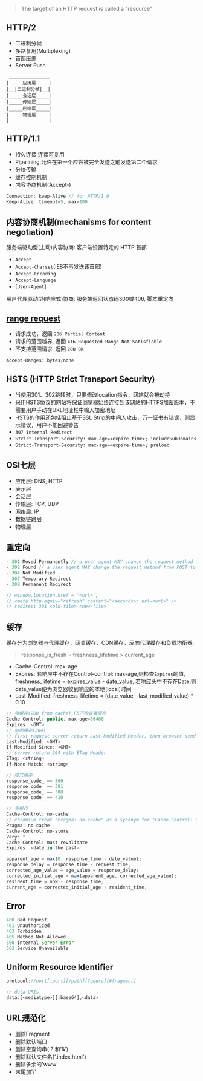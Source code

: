 > The target of an HTTP request is called a "resource"

## HTTP/2

- 二进制分帧
- 多路复用(Multiplexing)
- 首部压缩
- Server Push

```
 _______________
|     应用层     |
|__|二进制分帧|__|
|_____会话层_____|
|_____传输层_____|
|_____网络层_____|
|     物理层     |
|_______________|  
```

## HTTP/1.1

- 持久连接,连接可复用
- Pipelining,允许在第一个应答被完全发送之前发送第二个请求
- 分块传输
- 缓存控制机制
- 内容协商机制(Accept-)

```js
Connection: keep-Alive // for HTTP/1.0
Keep-Alive: timeout=5, max=100
```

## 内容协商机制(mechanisms for content negotiation)

服务端驱动型(主动)内容协商: 客户端设置特定的 HTTP 首部

- `Accept`
- `Accept-Charset`(IE8不再发送该首部)
- `Accept-Encoding`
- `Accept-Language`
- [`User-Agent`]

用户代理驱动型(响应式)协商: 服务端返回状态码300或406, 脚本重定向

## [range request](https://tools.ietf.org/html/rfc7233)

- 请求成功，返回 `206 Partial Content`
- 请求的范围越界, 返回 `416 Requested Range Not Satisfiable`
- 不支持范围请求, 返回 `200 OK`

```js
Accept-Ranges: bytes/none
```

## HSTS (HTTP Strict Transport Security)
- 当使用301、302跳转时，只要修改location指令，网站就会被劫持
- 采用HSTS协议的网站将保证浏览器始终连接到该网站的HTTPS加密版本，不需要用户手动在URL地址栏中输入加密地址
- HSTS的作用还包括阻止基于SSL Strip的中间人攻击，万一证书有错误，则显示错误，用户不能回避警告
- `307 Internal Redirect`
- `Strict-Transport-Security: max-age=<expire-time>; includeSubDomains`
- `Strict-Transport-Security: max-age=<expire-time>; preload`


## OSI七层
- 应用层: DNS, HTTP
- 表示层
- 会话层
- 传输层: TCP, UDP
- 网络层: IP
- 数据链路层
- 物理层

## 重定向

```js
- 301 Moved Permanently // a user agent MAY change the request method from POST to GET for the subsequent request
- 302 Found // a user agent MAY change the request method from POST to GET for the subsequent request
- 304 Not Modified
- 307 Temporary Redirect
- 308 Permanent Redirect

// window.location.href = '<url>';
// <meta http-equiv="refresh" content="<seconds>; url=<url>" />
// redirect 301 <old-file> <new-file>
```
## 缓存

缓存分为浏览器与代理缓存，网关缓存，CDN缓存，反向代理缓存和负载均衡器.

> response_is_fresh = freshness_lifetime > current_age

- Cache-Control: max-age
- Expires: 若响应中不存在Control-control: max-age,则检查`Expires`的值, freshness_lifetime = expires_value - date_value, 若响应头中不存在Date,则date_value便为浏览器收到响应的本地(local)时间
- Last-Modified: freshness_lifetime = (date_value - last_modified_value) * 0.10

```js
// 强缓存(200 from cache),F5不检查强缓存
Cache-Control: public, max-age=86400
Expires: <GMT>
// 协商缓存(304)
// first request server return Last-Modified Header, then browser send If-Modified-Since Header, server return 304 without Last-Modified Header
Last-Modified: <GMT>
If-Modified-Since: <GMT>
// server return 304 with ETag Header
ETag: <string>
If-None-Match: <string>
```

```js
// 隐式缓存
response_code_ == 300
response_code_ == 301
response_code_ == 308
response_code_ == 410

// 不缓存
Cache-Control: no-cache
// chromium treat "Pragma: no-cache" as a synonym for "Cache-Control: no-cache" even though RFC 2616 does not specify it
Pragma: no-cache
Cache-Control: no-store
Vary: *
Cache-Control: must-revalidate
Expires: <date in the past>
```

```js
apparent_age = max(0, response_time - date_value);
response_delay = response_time - request_time;
corrected_age_value = age_value + response_delay;
corrected_initial_age = max(apparent_age, corrected_age_value);
resident_time = now - response_time;
current_age = corrected_initial_age + resident_time;
```

## Error

```js
400 Bad Request
401 Unauthorized
403 Forbidden
405 Method Not Allowed
500 Internal Server Error
503 Service Unavailable
```

## Uniform Resource Identifier
```js
protocol://host[:port][/path][?query][#fragment]

// data URIs
data:[<mediatype>][;base64],<data>
```

## URL规范化

- 删除Fragment
- 删除默认端口
- 删除空查询串('?'和'&')
- 删除默认文件名('.index.html')
- 删除多余的'www'
- 末尾加'/'
